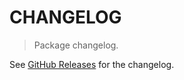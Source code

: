 # CHANGELOG

> Package changelog.

See [GitHub Releases](https://github.com/stdlib-js/math-iter-special-acovercos/releases) for the changelog.